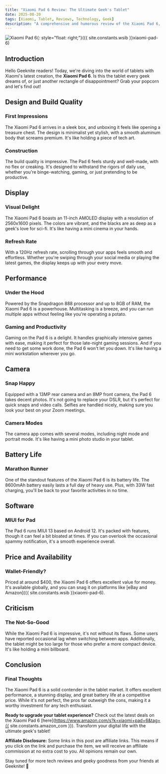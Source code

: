 ```yaml
---
title: "Xiaomi Pad 6 Review: The Ultimate Geek's Tablet"
date: 2025-08-20
tags: [Xiaomi, Tablet, Reviews, Technology, Geek]
description: "A comprehensive and humorous review of the Xiaomi Pad 6, exploring its features, performance, and why it's the ultimate geek's tablet."
---
```


![Xiaomi Pad 6](https://i.imgur.com/4Fj2C76m.jpg){: style="float: right;"}({{ site.constants.wsib }}xiaomi-pad-6)

## Introduction

Hello Geeknite readers! Today, we're diving into the world of tablets with Xiaomi's latest creation, the **Xiaomi Pad 6**. Is this the tablet every geek dreams of, or just another rectangle of disappointment? Grab your popcorn and let's find out!

## Design and Build Quality

### First Impressions

The Xiaomi Pad 6 arrives in a sleek box, and unboxing it feels like opening a treasure chest. The design is minimalist yet stylish, with a smooth aluminum body that screams premium. It's like holding a piece of tech art.

### Construction

The build quality is impressive. The Pad 6 feels sturdy and well-made, with no flex or creaking. It's designed to withstand the rigors of daily use, whether you're binge-watching, gaming, or just pretending to be productive.

## Display

### Visual Delight

The Xiaomi Pad 6 boasts an 11-inch AMOLED display with a resolution of 2560x1600 pixels. The colors are vibrant, and the blacks are as deep as a geek's love for sci-fi. It's like having a mini cinema in your hands.

### Refresh Rate

With a 120Hz refresh rate, scrolling through your apps feels smooth and effortless. Whether you're swiping through your social media or playing the latest games, the display keeps up with your every move.

## Performance

### Under the Hood

Powered by the Snapdragon 888 processor and up to 8GB of RAM, the Xiaomi Pad 6 is a powerhouse. Multitasking is a breeze, and you can run multiple apps without feeling like you're operating a potato.

### Gaming and Productivity

Gaming on the Pad 6 is a delight. It handles graphically intensive games with ease, making it perfect for those late-night gaming sessions. And if you need to get some work done, the Pad 6 won't let you down. It's like having a mini workstation wherever you go.

## Camera

### Snap Happy

Equipped with a 13MP rear camera and an 8MP front camera, the Pad 6 takes decent photos. It's not going to replace your DSLR, but it's perfect for quick snaps and video calls. Selfies are handled nicely, making sure you look your best on your Zoom meetings.

### Camera Modes

The camera app comes with several modes, including night mode and portrait mode. It's like having a mini photo studio in your tablet.

## Battery Life

### Marathon Runner

One of the standout features of the Xiaomi Pad 6 is its battery life. The 8600mAh battery easily lasts a full day of heavy use. Plus, with 33W fast charging, you'll be back to your favorite activities in no time.

## Software

### MIUI for Pad

The Pad 6 runs MIUI 13 based on Android 12. It's packed with features, though it can feel a bit bloated at times. If you can overlook the occasional spammy notification, it's a smooth experience overall.

## Price and Availability

### Wallet-Friendly?

Priced at around $400, the Xiaomi Pad 6 offers excellent value for money. It's available globally, and you can snag it on platforms like [eBay and Amazon]({{ site.constants.wsib }}xiaomi-pad-6).

## Criticism

### The Not-So-Good

While the Xiaomi Pad 6 is impressive, it's not without its flaws. Some users have reported occasional lag when switching between apps. Additionally, the tablet might be too large for those who prefer a more compact device. It's like holding a mini billboard.

## Conclusion

### Final Thoughts

The Xiaomi Pad 6 is a solid contender in the tablet market. It offers excellent performance, a stunning display, and great battery life at a competitive price. While it's not perfect, the pros far outweigh the cons, making it a worthy investment for any tech enthusiast.

**Ready to upgrade your tablet experience?** Check out the latest deals on the Xiaomi Pad 6 [here](https://www.amazon.com/s?k=xiaomi+pad+6&tag={{ site.constants.amazon_com }}). Transform your digital life with the ultimate geek's tablet!

**Affiliate Disclosure:** Some links in this post are affiliate links. This means if you click on the link and purchase the item, we will receive an affiliate commission at no extra cost to you. All opinions remain our own.

Stay tuned for more tech reviews and geeky goodness from your friends at Geeknite! 🚀
